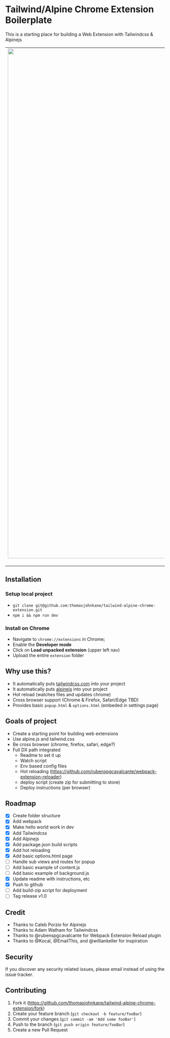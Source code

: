 # Tailwind/Alpine Chrome Extension Boilerplate
This is a starting place for building a Web Extension with Tailwindcss & Alpinejs

| | | |
|:-------------------------:|:-------------------------:|:-------------------------:|
|<img width="1604" alt="Hello World Popup" src="https://user-images.githubusercontent.com/8945177/73615774-972c5300-45d0-11ea-8889-0e813ff172c2.png">  *Basic Popup with Tailwind* |  <img width="1604" alt="Alpine Button Clicked" src="https://user-images.githubusercontent.com/8945177/73615775-972c5300-45d0-11ea-8f29-5a7626767f0f.png"> *Alpine `@click` Works!* |<img width="1604" alt="Hello World Options" src="https://user-images.githubusercontent.com/8945177/73615776-97c4e980-45d0-11ea-836f-b5819a7aa410.png"> *Basic Options*|

## Installation
### Setup local project
* `git clone git@github.com:thomasjohnkane/tailwind-alpine-chrome-extension.git`
* `npm i && npm run dev`

### Install on Chrome
* Navigate to `chrome://extensions` in Chrome;
* Enable the **Developer mode**
* Click on **Load unpacked extension** (upper left nav)
* Upload the entire `extension` folder

## Why use this?
* It automatically puts [tailwindcss.com](https://tailwindcss.com/) into your project
* It automatically puts [alpinejs](https://github.com/alpinejs/alpine) into your project
* Hot reload (watches files and updates chrome)
* Cross browser support (Chrome & Firefox, Safari/Edge TBD)
* Provides basic `popup.html` & `options.html` (embeded in settings page)

## Goals of project
- Create a starting point for building web extensions
- Use alpine.js and tailwind.css
- Be cross browser (chrome, firefox, safari, edge?)
- Full DX path integrated
    - Readme to set it up
    - Watch script
    - Env based config files
    - Hot reloading (https://github.com/rubenspgcavalcante/webpack-extension-reloader)
    - deploy script (create zip for submitting to store)
    - Deploy instructions (per browser)

## Roadmap
- [X] Create folder structure
- [X] Add webpack
- [X] Make hello world work in dev
- [X] Add Tailwindcss
- [X] Add Alpinejs
- [X] Add package.json build scripts
- [X] Add hot reloading
- [X] Add basic options.html page
- [ ] Handle sub views and routes for popup
- [ ] Add basic example of content.js
- [ ] Add basic example of background.js
- [X] Update readme with instructions, etc
- [X] Push to github
- [ ] Add build-zip script for deployment
- [ ] Tag release v1.0

## Credit
* Thanks to Caleb Porzio for Alpinejs
* Thanks to Adam Watham for Tailwindcss
* Thanks to @rubenspgcavalcante for Webpack Extension Reload plugin
* Thanks to @Kocal, @EmailThis, and @williankeller for inspiration

## Security

If you discover any security related issues, please email instead of using the issue tracker.

## Contributing

1. Fork it (<https://github.com/thomasjohnkane/tailwind-alpine-chrome-extension/fork>)
2. Create your feature branch (`git checkout -b feature/fooBar`)
3. Commit your changes (`git commit -am 'Add some fooBar'`)
4. Push to the branch (`git push origin feature/fooBar`)
5. Create a new Pull Request

